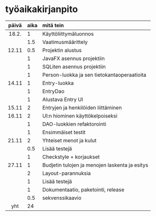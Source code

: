 # työaikakirjanpito

| päivä | aika | mitä tein  |
| :----:|:-----| :-----|
| 18.2. | 1    | Käyttöliittymäluonnos |
|       | 1.5  | Vaatimusmäärittely |
| 12.11 | 0.5    | Projektin alustus |
|  | 1    | JavaFX asennus projektiin |
|  | 1    | SQLiten asennus projektiin |
|  | 1    | Person-luokka ja sen tietokantaoperaatioita |
| 14.11 | 1    | Entry-luokka |
|  | 1    | EntryDao |
|  | 1    | Alustava Entry UI |
| 15.11 | 2    | Entryjen ja henkilöiden liittäminen |
| 16.11 | 2    | UI:n hiominen käyttökelpoiseksi |
|  | 1    | DAO-luokkien refaktorointi |
|  | 1    | Ensimmäiset testit |
| 21.11 | 2    | Yhteiset menot ja kulut |
|  | 0.5    | Lisää testejä |
|  | 1    | Checkstyle + korjaukset |
| 27.11 | 1    | Budjetin tulojen ja menojen laskenta ja esitys |
|  | 2    | Layout-parannuksia |
|  | 1    | Lisää testejä |
|  | 1    | Dokumentaatio, paketointi, release |
|  | 0.5    | sekvenssikaavio |
| yht   | 24   | | 